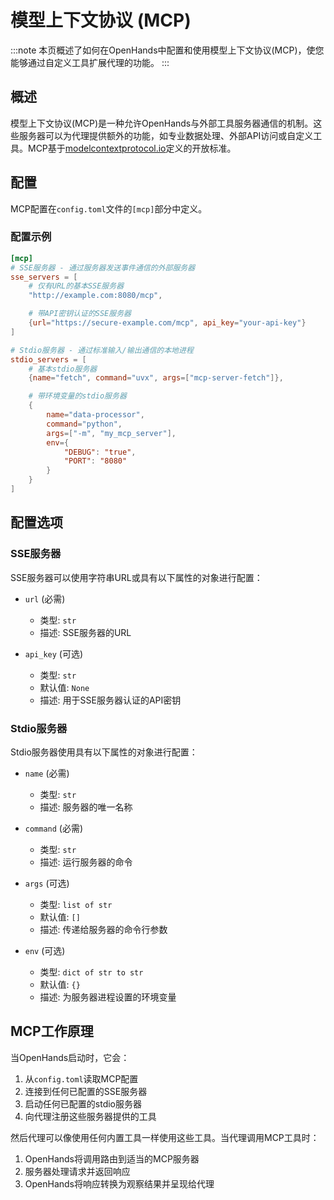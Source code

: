# 模型上下文协议 (MCP)

:::note
本页概述了如何在OpenHands中配置和使用模型上下文协议(MCP)，使您能够通过自定义工具扩展代理的功能。
:::

## 概述

模型上下文协议(MCP)是一种允许OpenHands与外部工具服务器通信的机制。这些服务器可以为代理提供额外的功能，如专业数据处理、外部API访问或自定义工具。MCP基于[modelcontextprotocol.io](https://modelcontextprotocol.io)定义的开放标准。

## 配置

MCP配置在`config.toml`文件的`[mcp]`部分中定义。

### 配置示例

```toml
[mcp]
# SSE服务器 - 通过服务器发送事件通信的外部服务器
sse_servers = [
    # 仅有URL的基本SSE服务器
    "http://example.com:8080/mcp",

    # 带API密钥认证的SSE服务器
    {url="https://secure-example.com/mcp", api_key="your-api-key"}
]

# Stdio服务器 - 通过标准输入/输出通信的本地进程
stdio_servers = [
    # 基本stdio服务器
    {name="fetch", command="uvx", args=["mcp-server-fetch"]},

    # 带环境变量的stdio服务器
    {
        name="data-processor",
        command="python",
        args=["-m", "my_mcp_server"],
        env={
            "DEBUG": "true",
            "PORT": "8080"
        }
    }
]
```

## 配置选项

### SSE服务器

SSE服务器可以使用字符串URL或具有以下属性的对象进行配置：

- `url` (必需)
  - 类型: `str`
  - 描述: SSE服务器的URL

- `api_key` (可选)
  - 类型: `str`
  - 默认值: `None`
  - 描述: 用于SSE服务器认证的API密钥

### Stdio服务器

Stdio服务器使用具有以下属性的对象进行配置：

- `name` (必需)
  - 类型: `str`
  - 描述: 服务器的唯一名称

- `command` (必需)
  - 类型: `str`
  - 描述: 运行服务器的命令

- `args` (可选)
  - 类型: `list of str`
  - 默认值: `[]`
  - 描述: 传递给服务器的命令行参数

- `env` (可选)
  - 类型: `dict of str to str`
  - 默认值: `{}`
  - 描述: 为服务器进程设置的环境变量

## MCP工作原理

当OpenHands启动时，它会：

1. 从`config.toml`读取MCP配置
2. 连接到任何已配置的SSE服务器
3. 启动任何已配置的stdio服务器
4. 向代理注册这些服务器提供的工具

然后代理可以像使用任何内置工具一样使用这些工具。当代理调用MCP工具时：

1. OpenHands将调用路由到适当的MCP服务器
2. 服务器处理请求并返回响应
3. OpenHands将响应转换为观察结果并呈现给代理
